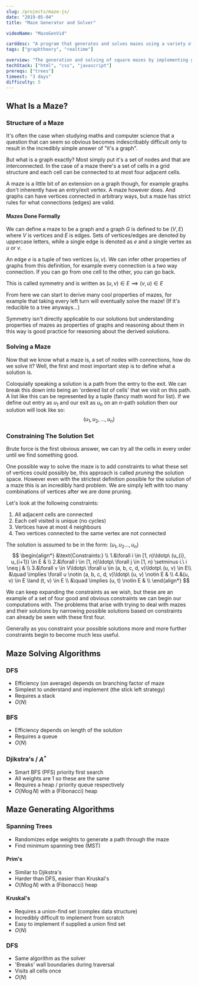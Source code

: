 ```yaml
---
slug: /projects/maze-js/
date: "2019-05-04"
title: "Maze Generator and Solver"

videoName: "MazeGenVid"

carddesc: "A program that generates and solves mazes using a variety of seemingly unrelated graph algorithms."
tags: ["graphtheory", "realtime"]

overview: "The generation and solving of square mazes by implementing graph algorithms"
techStack: ["html", "css", "javascript"]
prereqs: ["trees"]
timeest: "3 days"
difficulty: 5
---
```


## What Is a Maze?
### Structure of a Maze
It's often the case when studying maths and computer science that a question that can seem so obvious becomes indescribably difficult only to result in the incredibly simple answer of "it's a graph".

But what is a graph exactly? Most simply put it's a set of nodes and that are interconnected. In the case of a maze there's a set of cells in a grid structure and each cell can be connected to at most four adjacent cells.

A maze is a little bit of an extension on a graph though, for example graphs don't inherently have an entry/exit vertex. A maze however does. And graphs can have vertices connected in arbitrary ways, but a maze has strict rules for what connections (edges) are valid.

#### Mazes Done Formally
We can define a maze to be a graph and a graph $G$ is defined to be $(V, E)$ where $V$ is vertices and $E$ is edges. Sets of vertices/edges are denoted by uppercase letters, while a single edge is denoted as $e$ and a single vertex as $u$ or $v$.

An edge $e$ is a tuple of two vertices $(u, v)$. We can infer other properties of graphs from this definition, for example every connection is a two way connection. If you can go from one cell to the other, you can go back.

This is called symmetry and is written as $(u, v) \in E \implies (v, u) \in E$

From here we can start to derive many cool properties of mazes, for example that taking every left turn will eventually solve the maze! (If it's reducible to a tree anyways...)

Symmetry isn't directly applicable to our solutions but understanding properties of mazes as properties of graphs and reasoning about them in this way is good practice for reasoning about the derived solutions.

### Solving a Maze
Now that we know what a maze is, a set of nodes with connections, how do we solve it? Well, the first and most important step is to define what a solution is.

Coloquially speaking a solution is a path from the entry to the exit. We can break this down into being an 'ordered list of cells' that we visit on this path. A list like this can be represented by a tuple (fancy math word for list). If we define out entry as $u_{1}$ and our exit as $u_{n}$ on an $n$-path solution then our solution will look like so:
$$
(u_{1}, u_{2}, \ldots, u_{n})
$$

### Constraining The Solution Set
Brute force is the first obvious answer, we can try all the cells in every order until we find something good.

One possible way to solve the maze is to add constraints to what these set of vertices could possibly be, this approach is called *pruning* the solution space. However even with the strictest definition possible for the solution of a maze this is an incredibly hard problem. We are simply left with too many combinations of vertices after we are done pruning.

Let's look at the following constraints:
1. All adjacent cells are connected
2. Each cell visited is unique (no cycles)
3. Vertices have at most 4 neighbours
4. Two vertices connected to the same vertex are not connected

The solution is assumed to be in the form: $(u_{1}, u_{2} \ldots, u_{n})$
$$
\begin{align*}
&\text{Constraints:} \\
1.&\forall i \in [1, n)\ldotp\ (u_{i}, u_{i+1}) \in E & \\
2.&\forall i \in [1, n)\ldotp\ \forall j \in [1, n) \setminus i.\ i \neq j & \\
3.&\forall v \in V\ldotp\ \forall u \in (a, b, c, d, v)\ldotp\ (u, v) \in E\\ &\quad \implies \forall u \notin (a, b, c, d, v)\ldotp\ (u, v) \notin E & \\
4.&(u, v) \in E \land (t, v) \in E \\ &\quad \implies (u, t) \notin E & \\
\end{align*}
$$

We can keep expanding the constraints as we wish, but these are an example of a set of four good and obvious constraints we can begin our computations with. The problems that arise with trying to deal with mazes and their solutions by narrowing possible solutions based on constraints can already be seen with these first four.

Generally as you constraint your possible solutions more and more further constraints begin to become much less useful.

## Maze Solving Algorithms
### DFS
- Efficiency (on average) depends on branching factor of maze
- Simplest to understand and implement (the stick left strategy)
- Requires a stack
- $O(N)$

### BFS
- Efficiency depends on length of the solution
- Requires a queue
- $O(N)$

### Djikstra's / $A^{*}$
- Smart BFS (PFS) priority first search
- All weights are 1 so these are the same
- Requires a heap / priority queue respectively
- $O(N\log{N})$ with a (Fibonacci) heap

## Maze Generating Algorithms
### Spanning Trees
- Randomizes edge weights to generate a path through the maze
- Find minimum spanning tree (MST)

#### Prim's
- Similar to Djikstra's
- Harder than DFS, easier than Kruskal's
- $O(N\log{N})$ with a (Fibonacci) heap

#### Kruskal's
- Requires a union-find set (complex data structure)
- Incredibly difficult to implement from scratch
- Easy to implement if supplied a union find set
- $O(N)$

### DFS
- Same algorithm as the solver
- 'Breaks' wall boundaries during traversal
- Visits all cells once
- $O(N)$
